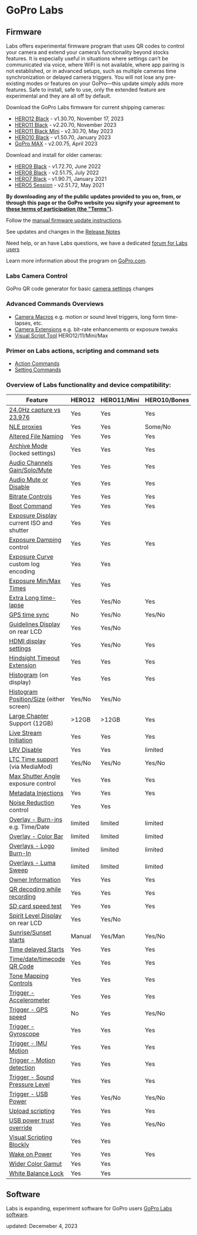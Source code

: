 # GoPro Labs

## Firmware

Labs offers experimental firmware program that uses QR codes to control your camera and extend your camera’s functionality beyond stocks features. 
It is especially useful in situations where settings can’t be communicated via voice, where WiFi is not available, where app pairing is not established, 
or in advanced setups, such as multiple cameras time synchronization or delayed camera triggers. You will not lose any pre-existing modes or features on 
your GoPro—this update simply adds more features.  Safe to install, safe to use, only the extended feature are experimental and they are all off by default. 

Download the GoPro Labs firmware for current shipping cameras:
- [HERO12 Black](https://bit.ly/LABS_H12_1_30_70) - v1.30.70, November 17, 2023
- [HERO11 Black](https://bit.ly/LABS_H11_2_20_70) - v2.20.70, November 2023
- [HERO11 Black Mini](https://bit.ly/LABS_M11_2_30_70) - v2.30.70, May 2023
- [HERO10 Black](https://bit.ly/LABS_H10_1_50_70) - v1.50.70, January 2023
- [GoPro MAX](https://bit.ly/LABS_MAX_2_00_75) - v2.00.75, April 2023

Download and install for older cameras:
- [HERO9 Black](https://bit.ly/LABS_H9_1_72_70) - v1.72.70, June 2022
- [HERO8 Black](https://bit.ly/LABS_H8_2_51_75) - v2.51.75, July 2022
- [HERO7 Black](https://bit.ly/LABS_H7_1_90_71) - v1.90.71, January 2021
- [HERO5 Session](https://bit.ly/LABS_H5S_2_51_72) - v2.51.72, May 2021

**By downloading any of the public updates provided to you on, from, or through this page or the GoPro website you signify your agreement to [these terms of participation (the "Terms”)](https://gopro.com/content/dam/help/gopro-labs/Beta_Participation_Terms_and_Conditions.pdf).**

Follow the [manual firmware update instructions](install).

See updates and changes in the [Release Notes](https://gopro.github.io/labs/control/notes/)

Need help, or an have Labs questions, we have a dedicated [forum for Labs users](https://github.com/gopro/labs/discussions)

Learn more information about the program on [GoPro.com](https://gopro.com/info/gopro-labs).

### Labs Camera Control
 
GoPro QR code generator for basic [camera settings](https://gopro.github.io/labs/control/custom) changes

### Advanced Commands Overviews

- [Camera Macros](https://gopro.github.io/labs/control) e.g. motion or sound level triggers, long form time-lapses, etc.
- [Camera Extensions](https://gopro.github.io/labs/control/extensions) e.g. bit-rate enhancements or exposure tweaks
- [Visual Script Tool](https://gopro.github.io/labs/build/) HERO12/11/Mini/Max

### Primer on Labs actions, scripting and command sets

- [Action Commands](https://gopro.github.io/labs/control/actions)
- [Setting Commands](https://gopro.github.io/labs/control/settings)

### Overview of Labs functionality and device compatibility: 

| Feature                                                                            | HERO12 | HERO11/Mini | HERO10/Bones | HERO9 | HERO8 | HERO7 | MAX |
|------------------------------------------------------------------------------------|--------|-------------|--------------|-------|-------|-------|-----|
| [24.0Hz capture vs 23.976](https://gopro.github.io/labs/control/extensions)                 | Yes     | Yes     | Yes     |       |       |       |     |
| [NLE proxies](https://gopro.github.io/labs/control/proxies)                                 | Yes     | Yes     | Some/No |       |       |       |     |
| [Altered File Naming](https://gopro.github.io/labs/control/basename)                        | Yes     | Yes     | Yes     | Yes   | Yes   | Yes   | Yes |
| [Archive Mode](https://gopro.github.io/labs/control/archive) (locked settings)              | Yes     | Yes     | Yes     | Yes   | Yes   | Yes   | Yes |
| [Audio Channels Gain/Solo/Mute](https://gopro.github.io/labs/control/extensions)            | Yes     | Yes     | Yes     | Yes   |       |       |     |
| [Audio Mute or Disable](https://gopro.github.io/labs/control/extensions)                    | Yes     | Yes     | Yes     | Yes   |       |       |     |
| [Bitrate Controls](https://gopro.github.io/labs/control/extensions)                         | Yes     | Yes     | Yes     |       |       |       | Yes |
| [Boot Command](https://gopro.github.io/labs/control/extensions)                             | Yes     | Yes     | Yes     |       | Yes   |       |     |
| [Exposure Display](https://gopro.github.io/labs/control/extensions) current ISO and shutter | Yes     | Yes     |         |       |       |       |     |
| [Exposure Damping](https://gopro.github.io/labs/control/extensions) control                 | Yes     | Yes     | Yes     |       |       |       |     |
| [Exposure Curve](https://gopro.github.io/labs/control/extensions) custom log encoding       | Yes     | Yes     |         |       |       |       |     |
| [Exposure Min/Max Times](https://gopro.github.io/labs/control/extensions)                   | Yes     | Yes     |         |       |       |       |     |
| [Extra Long time-lapse](https://gopro.github.io/labs/control/longtimelapse)                 | Yes     | Yes/No  | Yes     | Yes   | Yes   | Yes   | Yes |
| [GPS time sync](https://gopro.github.io/labs/control/gpssync)                               | No      | Yes/No  | Yes/No  | Yes   |       |       |     |
| [Guidelines Display](https://gopro.github.io/labs/control/extensions) on rear LCD           | Yes     | Yes/No  |         |       |       |       |     |
| [HDMI display settings](https://gopro.github.io/labs/control/extensions)                    | Yes     | Yes/No  | Yes     | Yes   |       |       |     |
| [Hindsight Timeout Extension](https://gopro.github.io/labs/control/extensions)              | Yes     | Yes     | Yes     |       |       |       |     |
| [Histogram](https://gopro.github.io/labs/control/extensions) (on display)                   | Yes     | Yes     | Yes     | Yes   | Yes   |       |     |
| [Histogram Position/Size](https://gopro.github.io/labs/control/extensions) (either screen)  | Yes/No  | Yes/No  |         |       |       |       |     |
| [Large Chapter](https://gopro.github.io/labs/control/chapters) Support (12GB)               | >12GB   | >12GB   | Yes     | Yes   | Yes   |       | Yes |
| [Live Stream Initiation](https://gopro.github.io/labs/control/rtmp)                         | Yes     | Yes     | Yes     | Yes   | Yes   |       |     |
| [LRV Disable](https://gopro.github.io/labs/control/extensions)                              | Yes     | Yes     | limited |       |       |       |     |
| [LTC Time support](https://gopro.github.io/labs/control/ltc) (via MediaMod)                 | Yes/No  | Yes/No  | Yes/No  | Yes   |       |       |     |
| [Max Shutter Angle](https://gopro.github.io/labs/control/maxshut) exposure control          | Yes     | Yes     | Yes     | Yes   | Yes   | Yes   | Yes |
| [Metadata Injections](https://gopro.github.io/labs/control/extensions)                      | Yes     | Yes     | Yes     | Yes   | Yes   | Yes   | Yes |
| [Noise Reduction](https://gopro.github.io/labs/control/extensions) control                  | Yes     | Yes     |         |       |       |       |     |
| [Overlay - Burn-ins](https://gopro.github.io/labs/control/overlays) e.g. Time/Date          | limited | limited | limited | Yes   | Yes   |       |     |
| [Overlay - Color Bar](https://gopro.github.io/labs/control/extensions)                      | limited | limited | limited | Yes   | Yes   |       | Yes |
| [Overlays - Logo Burn-In](https://gopro.github.io/labs/control/logo)                        | limited | limited | limited | Yes   |       |       | Yes |
| [Overlays - Luma Sweep](https://gopro.github.io/labs/control/extensions)                    | limited | limited | limited | Yes   | Yes   |       |     |
| [Owner Information](https://gopro.github.io/labs/control/owner)                             | Yes     | Yes     | Yes     | Yes   | Yes   | Yes   | Yes |
| [QR decoding while recording](https://gopro.github.io/labs/control/extensions)              | Yes     | Yes     | Yes     | Yes   | Yes   | Yes   | Yes |
| [SD card speed test](https://gopro.github.io/labs/control/extensions)                       | Yes     | Yes     | Yes     | Yes   | Yes   |       |     |
| [Spirit Level Display](https://gopro.github.io/labs/control/extensions) on rear LCD         | Yes     | Yes/No  |         |       |       |       |     |
| [Sunrise/Sunset starts](https://gopro.github.io/labs/control/solartimelapse)                | Manual  | Yes/Man | Yes/No  | Yes   | Yes   | Yes   | Yes |
| [Time delayed Starts](https://gopro.github.io/labs/control/custom)                          | Yes     | Yes     | Yes     | Yes   | Yes   | Yes   | Yes |
| [Time/date/timecode QR Code](https://gopro.github.io/labs/control/precisiontime)            | Yes     | Yes     | Yes     | Yes   | Yes   | Yes   | Yes |
| [Tone Mapping Controls](https://gopro.github.io/labs/control/extensions)                    | Yes     | Yes     | Yes     |       |       |       |     |
| [Trigger - Accelerometer](https://gopro.github.io/labs/control/imutrigger)                  | Yes     | Yes     | Yes     | Yes   | Yes   | Yes   | Yes |
| [Trigger - GPS speed](https://gopro.github.io/labs/control/speedtrigger)                    | No      | Yes     | Yes/No  | Yes   | Yes   | Yes   | Yes |
| [Trigger - Gyroscope](https://gopro.github.io/labs/control/imutrigger)                      | Yes     | Yes     | Yes     | Yes   | Yes   | Yes   | Yes |
| [Trigger - IMU Motion](https://gopro.github.io/labs/control/imutrigger)                     | Yes     | Yes     | Yes     | Yes   | Yes   | Yes   | Yes |
| [Trigger - Motion detection](https://gopro.github.io/labs/control/motion)                   | Yes     | Yes     | Yes     | Yes   | Yes   | Yes   | Yes |
| [Trigger - Sound Pressure Level](https://gopro.github.io/labs/control/spltrigger)           | Yes     | Yes     | Yes     | Yes   |       |       |     |
| [Trigger - USB Power](https://gopro.github.io/labs/control/usb)                             | Yes     | Yes/No  | Yes/No  | Yes   | Yes   |       | Yes |
| [Upload scripting](https://gopro.github.io/labs/control/dailytl)                            | Yes     | Yes     | Yes     | Yes   |       |       |     |
| [USB power trust override](https://gopro.github.io/labs/control/extensions)                 | Yes     | Yes     | Yes/No  |       |       |       |     |
| [Visual Scripting Blockly](https://gopro.github.io/labs/build)                              | Yes     | Yes     |         |       |       |       | Yes |
| [Wake on Power](https://gopro.github.io/labs/control/extensions)                            | Yes     | Yes     | Yes     |       | Yes   |       | Yes |
| [Wider Color Gamut](https://gopro.github.io/labs/control/extensions)                        | Yes     | Yes     |         |       |       |       |     |
| [White Balance Lock](https://gopro.github.io/labs/control/extensions)                       | Yes     | Yes     |         |       |       |       |     |


## Software 

Labs is expanding, experiment software for GoPro users [GoPro Labs software](software).

updated: Decemeber 4, 2023<br>
